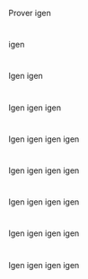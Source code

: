 
Prover igen
#
igen
#
Igen igen
#
Igen igen igen
#
Igen igen igen igen
#
Igen igen igen igen
#
Igen igen igen igen
#
Igen igen igen igen
#
Igen igen igen igen
